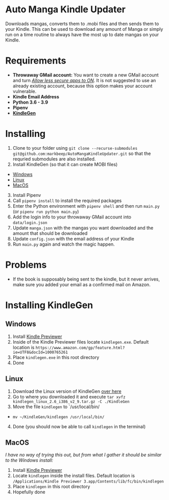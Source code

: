 # Auto Manga Kindle Updater
Downloads mangas, converts them to .mobi files and then sends them to your Kindle. This can be used to download any amount of Manga or simply run on a time routine to always have the most up to date mangas on your Kindle.


# Requirements
- **Throwaway GMail account:** You want to create a new GMail account and turn [*Allow less secure apps to ON*](https://myaccount.google.com/lesssecureapps). It is not suggested to use an already existing account, because this option makes your account vulnerable.
- **Kindle Email Address**
- **Python 3.6 - 3.9**
- **Pipenv**
- [**KindleGen**](#installing-kindlegen)


# Installing
1. Clone to your folder using `git clone --recurse-submodules git@github.com:markbeep/AutoMangaKindleUpdater.git` so that the requried submodules are also installed.
2. Install KindleGen (so that it can create MOBI files)
  - [Windows](#windows)
  - [Linux](#linux)
  - [MacOS](#macos)
3. Install Pipenv
4. Call `pipenv install` to install the required packages
5. Enter the Python environment with `pipenv shell` and then run `main.py` (or `pipenv run python main.py`)
6. Add the login info to your throwaway GMail account into `data/login.json`
7. Update `manga.json` with the mangas you want downloaded and the amount that should be downloaded
8. Update `config.json` with the email address of your Kindle
9. Run `main.py` again and watch the magic happen.

# Problems
- If the book is supposably being sent to the kindle, but it never arrives, make sure you added your email as a confirmed mail on Amazon.

# Installing KindleGen

## Windows
1. Install [Kindle Previewer](https://www.amazon.com/gp/feature.html?ie=UTF8&docId=1000765261)
2. Inside of the Kindle Previewer files locate `kindlegen.exe`. Default location is `https://www.amazon.com/gp/feature.html?ie=UTF8&docId=1000765261`
3. Place `kindlegen.exe` in this root directory
4. Done

## Linux
1. Download the Linux version of KindleGen [over here](https://archive.org/download/kindlegen2.9/kindlegen_linux_2.6_i386_v2_9.tar.gz)
2. Go to where you downloaded it and execute `tar xvfz kindlegen_linux_2.6_i386_v2_9.tar.gz -C ./KindleGen`
3. Move the file `kindlegen` to `/usr/local/bin/
  - `mv ~/KindleGen/kindlegen /usr/local/bin/`
4. Done (you should now be able to call `kindlegen` in the terminal)

## MacOS
*I have no way of trying this out, but from what I gather it should be similar to the Windows install:*
1. Install [Kindle Previewer](https://www.amazon.com/gp/feature.html?ie=UTF8&docId=1000765261)
2. Locate `kindlegen` inside the install files. Default location is `/Applications/Kindle Previewer 3.app/Contents/lib/fc/bin/kindlegen`
3. Place `kindlegen` in this root directory
4. Hopefully done
